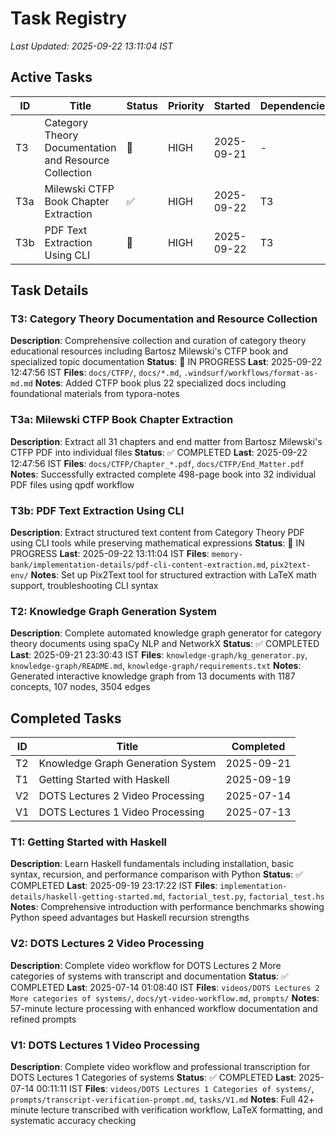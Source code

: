 # Task Registry
*Last Updated: 2025-09-22 13:11:04 IST*

## Active Tasks
| ID | Title | Status | Priority | Started | Dependencies |
|----|-------|--------|----------|---------|--------------|
| T3 | Category Theory Documentation and Resource Collection | 🔄 | HIGH | 2025-09-21 | - |
| T3a | Milewski CTFP Book Chapter Extraction | ✅ | HIGH | 2025-09-22 | T3 |
| T3b | PDF Text Extraction Using CLI | 🔄 | HIGH | 2025-09-22 | T3 |

## Task Details

### T3: Category Theory Documentation and Resource Collection
**Description**: Comprehensive collection and curation of category theory educational resources including Bartosz Milewski's CTFP book and specialized topic documentation
**Status**: 🔄 IN PROGRESS **Last**: 2025-09-22 12:47:56 IST
**Files**: `docs/CTFP/`, `docs/*.md`, `.windsurf/workflows/format-as-md.md`
**Notes**: Added CTFP book plus 22 specialized docs including foundational materials from typora-notes

### T3a: Milewski CTFP Book Chapter Extraction
**Description**: Extract all 31 chapters and end matter from Bartosz Milewski's CTFP PDF into individual files
**Status**: ✅ COMPLETED **Last**: 2025-09-22 12:47:56 IST
**Files**: `docs/CTFP/Chapter_*.pdf`, `docs/CTFP/End_Matter.pdf`
**Notes**: Successfully extracted complete 498-page book into 32 individual PDF files using qpdf workflow

### T3b: PDF Text Extraction Using CLI
**Description**: Extract structured text content from Category Theory PDF using CLI tools while preserving mathematical expressions
**Status**: 🔄 IN PROGRESS **Last**: 2025-09-22 13:11:04 IST
**Files**: `memory-bank/implementation-details/pdf-cli-content-extraction.md`, `pix2text-env/`
**Notes**: Set up Pix2Text tool for structured extraction with LaTeX math support, troubleshooting CLI syntax

### T2: Knowledge Graph Generation System
**Description**: Complete automated knowledge graph generator for category theory documents using spaCy NLP and NetworkX
**Status**: ✅ COMPLETED **Last**: 2025-09-21 23:30:43 IST
**Files**: `knowledge-graph/kg_generator.py`, `knowledge-graph/README.md`, `knowledge-graph/requirements.txt`
**Notes**: Generated interactive knowledge graph from 13 documents with 1187 concepts, 107 nodes, 3504 edges

## Completed Tasks
| ID | Title | Completed |
|----|-------|-----------|
| T2 | Knowledge Graph Generation System | 2025-09-21 |
| T1 | Getting Started with Haskell | 2025-09-19 |
| V2 | DOTS Lectures 2 Video Processing | 2025-07-14 |
| V1 | DOTS Lectures 1 Video Processing | 2025-07-13 |

### T1: Getting Started with Haskell
**Description**: Learn Haskell fundamentals including installation, basic syntax, recursion, and performance comparison with Python
**Status**: ✅ COMPLETED **Last**: 2025-09-19 23:17:22 IST
**Files**: `implementation-details/haskell-getting-started.md`, `factorial_test.py`, `factorial_test.hs`
**Notes**: Comprehensive introduction with performance benchmarks showing Python speed advantages but Haskell recursion strengths

### V2: DOTS Lectures 2 Video Processing
**Description**: Complete video workflow for DOTS Lectures 2 More categories of systems with transcript and documentation
**Status**: ✅ COMPLETED **Last**: 2025-07-14 01:08:40 IST
**Files**: `videos/DOTS Lectures 2 More categories of systems/`, `docs/yt-video-workflow.md`, `prompts/`
**Notes**: 57-minute lecture processing with enhanced workflow documentation and refined prompts

### V1: DOTS Lectures 1 Video Processing
**Description**: Complete video workflow and professional transcription for DOTS Lectures 1 Categories of systems
**Status**: ✅ COMPLETED **Last**: 2025-07-14 00:11:11 IST
**Files**: `videos/DOTS Lectures 1 Categories of systems/`, `prompts/transcript-verification-prompt.md`, `tasks/V1.md`
**Notes**: Full 42+ minute lecture transcribed with verification workflow, LaTeX formatting, and systematic accuracy checking
